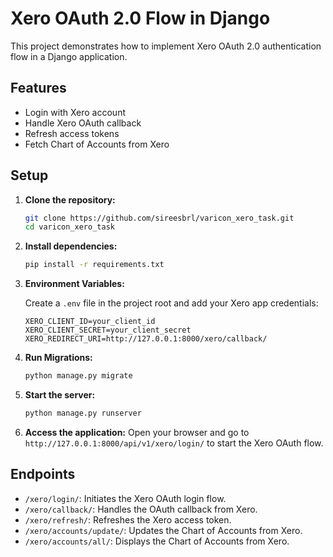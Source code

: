 # Xero OAuth 2.0 Flow in Django

This project demonstrates how to implement Xero OAuth 2.0 authentication flow in a Django application.

## Features

- Login with Xero account
- Handle Xero OAuth callback
- Refresh access tokens
- Fetch Chart of Accounts from Xero

## Setup

1. **Clone the repository:**
   ```bash
   git clone https://github.com/sireesbrl/varicon_xero_task.git
   cd varicon_xero_task
   ```

2. **Install dependencies:**
   ```bash
   pip install -r requirements.txt
   ```

3. **Environment Variables:**

   Create a `.env` file in the project root and add your Xero app credentials:

   ```
   XERO_CLIENT_ID=your_client_id
   XERO_CLIENT_SECRET=your_client_secret
   XERO_REDIRECT_URI=http://127.0.0.1:8000/xero/callback/
   ```

4. **Run Migrations:**
   ```bash
   python manage.py migrate
   ```

5. **Start the server:**
   ```bash
   python manage.py runserver
   ```

6. **Access the application:**
   Open your browser and go to `http://127.0.0.1:8000/api/v1/xero/login/` to start the Xero OAuth flow.

## Endpoints

- `/xero/login/`: Initiates the Xero OAuth login flow.
- `/xero/callback/`: Handles the OAuth callback from Xero.
- `/xero/refresh/`: Refreshes the Xero access token.
- `/xero/accounts/update/`: Updates the Chart of Accounts from Xero.
- `/xero/accounts/all/`: Displays the Chart of Accounts from Xero.


